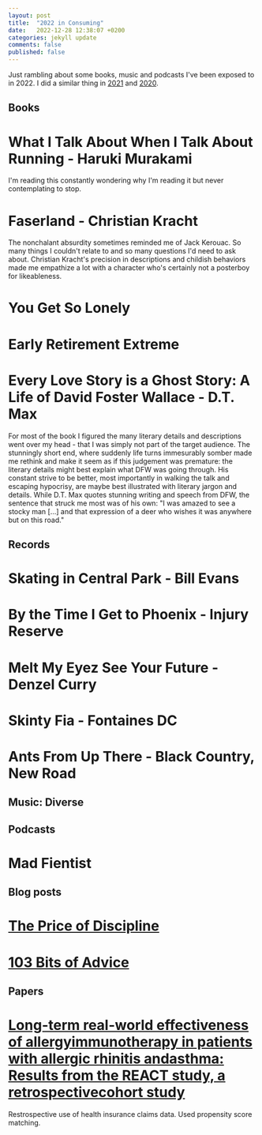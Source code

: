 ```yaml
---
layout: post
title:  "2022 in Consuming"
date:   2022-12-28 12:38:07 +0200
categories: jekyll update
comments: false
published: false
---
```

Just rambling about some books, music and podcasts I've been exposed to in 2022. I did a similar thing in
[2021](https://kevinkle.in/jekyll/update/2021/12/28/2021_consuming.html) and [2020](http://kevinkle.in/jekyll/update/2021/01/01/2020_consuming.html).

## Books

# What I Talk About When I Talk About Running - Haruki Murakami
I'm reading this constantly wondering why I'm reading it but never contemplating to stop.

# Faserland - Christian Kracht
The nonchalant absurdity sometimes reminded me of Jack Kerouac. So many things I couldn't relate to and so many questions I'd need to ask about. Christian Kracht's precision in descriptions and childish behaviors made me empathize a lot with a character who's certainly not a posterboy for likeableness.

# You Get So Lonely

# Early Retirement Extreme

# Every Love Story is a Ghost Story: A Life of David Foster Wallace - D.T. Max
For most of the book I figured the many literary details and descriptions went over my head - that I was simply not part of the target audience. The stunningly short end, where suddenly life turns immesurably somber made me rethink and make it seem as if this judgement was premature: the literary details might best explain what DFW was going through. His constant strive to be better, most importantly in walking the talk and escaping hypocrisy, are maybe best illustrated with literary jargon and details. While D.T. Max quotes stunning writing and speech from DFW, the sentence that struck me most was of his own: "I was amazed to see a stocky man [...] and that expression of a deer who wishes it was anywhere but on this road."

## Records

# Skating in Central Park - Bill Evans

# By the Time I Get to Phoenix - Injury Reserve

# Melt My Eyez See Your Future - Denzel Curry

# Skinty Fia - Fontaines DC

# Ants From Up There - Black Country, New Road

## Music: Diverse

## Podcasts

# Mad Fientist

## Blog posts

# [The Price of Discipline](https://perell.com/essay/the-price-of-discipline/)

# [103 Bits of Advice](https://kk.org/thetechnium/103-bits-of-advice-i-wish-i-had-known/)

## Papers
# [Long-term real-world effectiveness of allergyimmunotherapy in patients with allergic rhinitis andasthma: Results from the REACT study, a retrospectivecohort study](https://reader.elsevier.com/reader/sd/pii/S2666776221002611?token=7DF5AAF0C5341049C1C2894B9DBE53B0F117CE47A2581AECB729E6FEF3B4287387A8042B06A0383C198B9CDEBCC74D7F&originRegion=eu-west-1&originCreation=20220102154029)

Restrospective use of health insurance claims data. Used propensity score matching.
